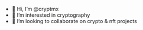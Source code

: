 - 👋 Hi, I’m @cryptmx
- 👀 I’m interested in cryptography
- 💞️ I’m looking to collaborate on crypto & nft projects

<!---
cryptmx/cryptmx is a ✨ special ✨ repository because its `README.md` (this file) appears on your GitHub profile.
You can click the Preview link to take a look at your changes.
--->
